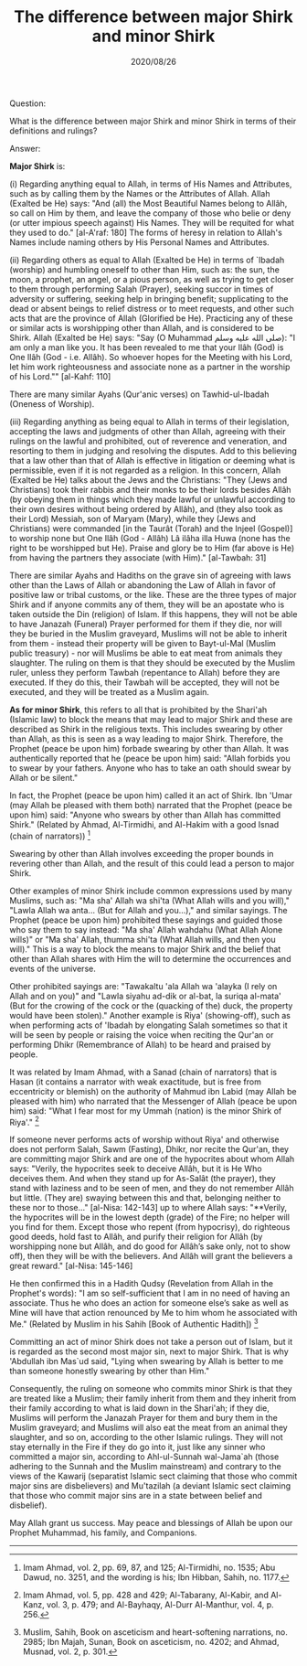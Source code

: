 ﻿---
layout: post
title: "The difference between major Shirk and minor Shirk"
publisher: "alsalafiyyah@icloud.com"
source: "Fatawa Al-Lajnah Ad-Daimah 1653-1"
hijri: Muharram 7, 1442 AH
date: 2020/08/26
category: ["basic", shirk]
shaykhs: 
 - Shaykh Ibn Baz
 - Shaykh Abdul-Razzaq al-Afify
 - Shaykh Abdullah bin Ghudayyan
 - Shaykh Abdullah ibn Qa'ud
---

Question:

What is the difference between major Shirk and minor Shirk in terms of their definitions and rulings?

Answer:

**Major Shirk** is: 

(i) Regarding anything equal to Allah, in terms of His Names and Attributes, such as by calling them by the Names or the Attributes of Allah. Allah (Exalted be He) says: "And (all) the Most Beautiful Names belong to Allâh, so call on Him by them, and leave the company of those who belie or deny (or utter impious speech against) His Names. They will be requited for what they used to do." [al-A'raf: 180] The forms of heresy in relation to Allah's Names include naming others by His Personal Names and Attributes.

(ii) Regarding others as equal to Allah (Exalted be He) in terms of `Ibadah (worship) and humbling oneself to other than Him, such as: the sun, the moon, a prophet, an angel, or a pious person, as well as trying to get closer to them through performing Salah (Prayer), seeking succor in times of adversity or suffering, seeking help in bringing benefit; supplicating to the dead or absent beings to relief distress or to meet requests, and other such acts that are the province of Allah (Glorified be He). Practicing any of these or similar acts is worshipping other than Allah, and is considered to be Shirk. Allah (Exalted be He) says: "Say (O Muhammad صلى الله عليه وسلم): "I am only a man like you. It has been revealed to me that your Ilâh (God) is One Ilâh (God - i.e. Allâh). So whoever hopes for the Meeting with his Lord, let him work righteousness and associate none as a partner in the worship of his Lord."" [al-Kahf: 110]


There are many similar Ayahs (Qur'anic verses) on Tawhid-ul-Ibadah (Oneness of Worship).

(iii) Regarding anything as being equal to Allah in terms of their legislation, accepting the laws and judgments of other than Allah, agreeing with their rulings on the lawful and prohibited, out of reverence and veneration, and resorting to them in judging and resolving the disputes. Add to this believing that a law other than that of Allah is effective in litigation or deeming what is permissible, even if it is not regarded as a religion. In this concern, Allah (Exalted be He) talks about the Jews and the Christians: "They (Jews and Christians) took their rabbis and their monks to be their lords besides Allâh (by obeying them in things which they made lawful or unlawful according to their own desires without being ordered by Allâh), and (they also took as their Lord) Messiah, son of Maryam (Mary), while they (Jews and Christians) were commanded [in the Taurât (Torah) and the Injeel (Gospel)] to worship none but One Ilâh (God - Allâh) Lâ ilâha illa Huwa (none has the right to be worshipped but He). Praise and glory be to Him (far above is He) from having the partners they associate (with Him)." [al-Tawbah: 31]

There are similar Ayahs and Hadiths on the grave sin of agreeing with laws other than the Laws of Allah or abandoning the Law of Allah in favor of positive law or tribal customs, or the like. These are the three types of major Shirk and if anyone commits any of them, they will be an apostate who is taken outside the Din (religion) of Islam. If this happens, they will not be able to have Janazah (Funeral) Prayer performed for them if they die, nor will they be buried in the Muslim graveyard, Muslims will not be able to inherit from them - instead their property will be given to Bayt-ul-Mal (Muslim public treasury) - nor will Muslims be able to eat meat from animals they slaughter. The ruling on them is that they should be executed by the Muslim ruler, unless they perform Tawbah (repentance to Allah) before they are executed. If they do this, their Tawbah will be accepted, they will not be executed, and they will be treated as a Muslim again.

**As for minor Shirk**, this refers to all that is prohibited by the Shari'ah (Islamic law) to block the means that may lead to major Shirk and these are described as Shirk in the religious texts. This includes swearing by other than Allah, as this is seen as a way leading to major Shirk. Therefore, the Prophet (peace be upon him) forbade swearing by other than Allah. It was authentically reported that he (peace be upon him) said: "Allah forbids you to swear by your fathers. Anyone who has to take an oath should swear by Allah or be silent."

In fact, the Prophet (peace be upon him) called it an act of Shirk. Ibn 'Umar (may Allah be pleased with them both) narrated that the Prophet (peace be upon him) said: "Anyone who swears by other than Allah has committed Shirk." (Related by Ahmad, Al-Tirmidhi, and Al-Hakim with a good Isnad (chain of narrators)) [^1]

Swearing by other than Allah involves exceeding the proper bounds in revering other than Allah, and the result of this could lead a person to major Shirk.

Other examples of minor Shirk include common expressions used by many Muslims, such as: "Ma sha' Allah wa shi'ta (What Allah wills and you will)," "Lawla Allah wa anta... (But for Allah and you...)," and similar sayings. The Prophet (peace be upon him) prohibited these sayings and guided those who say them to say instead: "Ma sha' Allah wahdahu (What Allah Alone wills)" or "Ma sha' Allah, thumma shi'ta (What Allah wills, and then you will)." This is a way to block the means to major Shirk and the belief that other than Allah shares with Him the will to determine the occurrences and events of the universe. 

Other prohibited sayings are: "Tawakaltu 'ala Allah wa 'alayka (I rely on Allah and on you)" and "Lawla siyahu ad-dik or al-bat, la suriqa al-mata' (But for the crowing of the cock or the (quacking of the) duck, the property would have been stolen)." Another example is Riya' (showing-off), such as when performing acts of 'Ibadah by elongating Salah sometimes so that it will be seen by people or raising the voice when reciting the Qur'an or performing Dhikr (Remembrance of Allah) to be heard and praised by people.

It was related by Imam Ahmad, with a Sanad (chain of narrators) that is Hasan (it contains a narrator with weak exactitude, but is free from eccentricity or blemish) on the authority of Mahmud ibn Labid (may Allah be pleased with him) who narrated that the Messenger of Allah (peace be upon him) said: "What I fear most for my Ummah (nation) is the minor Shirk of Riya'." [^2]

If someone never performs acts of worship without Riya' and otherwise does not perform Salah, Sawm (Fasting), Dhikr, nor recite the Qur'an, they are committing major Shirk and are one of the hypocrites about whom Allah says: "Verily, the hypocrites seek to deceive Allâh, but it is He Who deceives them. And when they stand up for As-Salât (the prayer), they stand with laziness and to be seen of men, and they do not remember Allâh but little. (They are) swaying between this and that, belonging neither to these nor to those..." [al-Nisa: 142-143] up to where Allah says: "**Verily, the hypocrites will be in the lowest depth (grade) of the Fire; no helper will you find for them. Except those who repent (from hypocrisy), do righteous good deeds, hold fast to Allâh, and purify their religion for Allâh (by worshipping none but Allâh, and do good for Allâh’s sake only, not to show off), then they will be with the believers. And Allâh will grant the believers a great reward." [al-Nisa: 145-146]

He then confirmed this in a Hadith Qudsy (Revelation from Allah in the Prophet's words): "I am so self-sufficient that I am in no need of having an associate. Thus he who does an action for someone else’s sake as well as Mine will have that action renounced by Me to him whom he associated with Me." (Related by Muslim in his Sahih [Book of Authentic Hadith]) [^3]

Committing an act of minor Shirk does not take a person out of Islam, but it is regarded as the second most major sin, next to major Shirk. That is why 'Abdullah ibn Mas`ud said, "Lying when swearing by Allah is better to me than someone honestly swearing by other than Him."

Consequently, the ruling on someone who commits minor Shirk is that they are treated like a Muslim; their family inherit from them and they inherit from their family according to what is laid down in the Shari'ah; if they die, Muslims will perform the Janazah Prayer for them and bury them in the Muslim graveyard; and Muslims will also eat the meat from an animal they slaughter, and so on, according to the other Islamic rulings. They will not stay eternally in the Fire if they do go into it, just like any sinner who committed a major sin, according to Ahl-ul-Sunnah wal-Jama`ah (those adhering to the Sunnah and the Muslim mainstream) and contrary to the views of the Kawarij (separatist Islamic sect claiming that those who commit major sins are disbelievers) and Mu'tazilah (a deviant Islamic sect claiming that those who commit major sins are in a state between belief and disbelief).

May Allah grant us success. May peace and blessings of Allah be upon our Prophet Muhammad, his family, and Companions.

---

[^1]: Imam Ahmad, vol. 2, pp. 69, 87, and 125; Al-Tirmidhi, no. 1535; Abu Dawud, no. 3251, and the wording is his; Ibn Hibban, Sahih, no. 1177.
[^2]: Imam Ahmad, vol. 5, pp. 428 and 429; Al-Tabarany, Al-Kabir, and Al-Kanz, vol. 3, p. 479; and Al-Bayhaqy, Al-Durr Al-Manthur, vol. 4, p. 256.
[^3]: Muslim, Sahih, Book on asceticism and heart-softening narrations, no. 2985; Ibn Majah, Sunan, Book on asceticism, no. 4202; and Ahmad, Musnad, vol. 2, p. 301.
